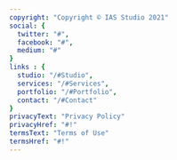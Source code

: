 ```yaml
---
copyright: "Copyright © IAS Studio 2021"
social: {
  twitter: "#",
  facebook: "#",
  medium: "#"
}
links : {
  studio: "/#Studio",
  services: "/#Services",
  portfolio: "/#Portfolio",
  contact: "/#Contact"
}
privacyText: "Privacy Policy"
privacyHref: "#!"
termsText: "Terms of Use"
termsHref: "#!"
---
```


